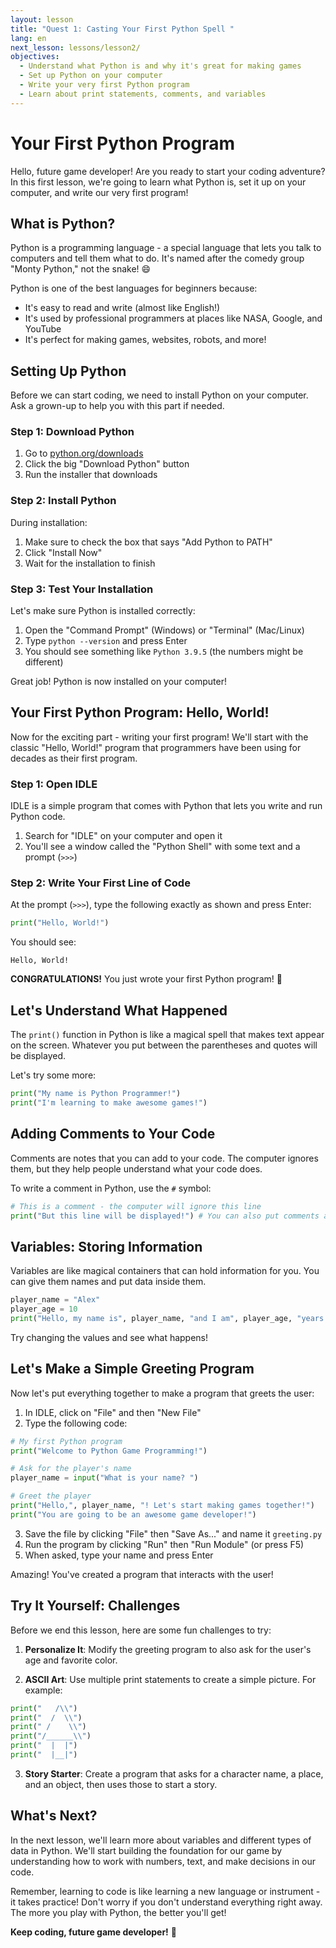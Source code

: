 ```yaml
---
layout: lesson
title: "Quest 1: Casting Your First Python Spell "
lang: en
next_lesson: lessons/lesson2/
objectives:
  - Understand what Python is and why it's great for making games
  - Set up Python on your computer
  - Write your very first Python program
  - Learn about print statements, comments, and variables
---
```


# Your First Python Program

Hello, future game developer! Are you ready to start your coding adventure? In this first lesson, we're going to learn what Python is, set it up on your computer, and write our very first program!

## What is Python?

Python is a programming language - a special language that lets you talk to computers and tell them what to do. It's named after the comedy group "Monty Python," not the snake! 😄

Python is one of the best languages for beginners because:
- It's easy to read and write (almost like English!)
- It's used by professional programmers at places like NASA, Google, and YouTube
- It's perfect for making games, websites, robots, and more!

## Setting Up Python

Before we can start coding, we need to install Python on your computer. Ask a grown-up to help you with this part if needed.

### Step 1: Download Python

1. Go to [python.org/downloads](https://www.python.org/downloads/)
2. Click the big "Download Python" button
3. Run the installer that downloads

### Step 2: Install Python

During installation:
1. Make sure to check the box that says "Add Python to PATH"
2. Click "Install Now"
3. Wait for the installation to finish

### Step 3: Test Your Installation

Let's make sure Python is installed correctly:

1. Open the "Command Prompt" (Windows) or "Terminal" (Mac/Linux)
2. Type `python --version` and press Enter
3. You should see something like `Python 3.9.5` (the numbers might be different)

Great job! Python is now installed on your computer!

## Your First Python Program: Hello, World!

Now for the exciting part - writing your first program! We'll start with the classic "Hello, World!" program that programmers have been using for decades as their first program.

### Step 1: Open IDLE

IDLE is a simple program that comes with Python that lets you write and run Python code.

1. Search for "IDLE" on your computer and open it
2. You'll see a window called the "Python Shell" with some text and a prompt (`>>>`)

### Step 2: Write Your First Line of Code

At the prompt (`>>>`), type the following exactly as shown and press Enter:

```python
print("Hello, World!")
```

You should see:

```
Hello, World!
```

**CONGRATULATIONS!** You just wrote your first Python program! 🎉

## Let's Understand What Happened

The `print()` function in Python is like a magical spell that makes text appear on the screen. Whatever you put between the parentheses and quotes will be displayed.

Let's try some more:

```python
print("My name is Python Programmer!")
print("I'm learning to make awesome games!")
```

## Adding Comments to Your Code

Comments are notes that you can add to your code. The computer ignores them, but they help people understand what your code does.

To write a comment in Python, use the `#` symbol:

```python
# This is a comment - the computer will ignore this line
print("But this line will be displayed!") # You can also put comments at the end of a line
```

## Variables: Storing Information

Variables are like magical containers that can hold information for you. You can give them names and put data inside them.

```python
player_name = "Alex"
player_age = 10
print("Hello, my name is", player_name, "and I am", player_age, "years old!")
```

Try changing the values and see what happens!

## Let's Make a Simple Greeting Program

Now let's put everything together to make a program that greets the user:

1. In IDLE, click on "File" and then "New File"
2. Type the following code:

```python
# My first Python program
print("Welcome to Python Game Programming!")

# Ask for the player's name
player_name = input("What is your name? ")

# Greet the player
print("Hello,", player_name, "! Let's start making games together!")
print("You are going to be an awesome game developer!")
```

3. Save the file by clicking "File" then "Save As..." and name it `greeting.py`
4. Run the program by clicking "Run" then "Run Module" (or press F5)
5. When asked, type your name and press Enter

Amazing! You've created a program that interacts with the user!

## Try It Yourself: Challenges

Before we end this lesson, here are some fun challenges to try:

1. **Personalize It**: Modify the greeting program to also ask for the user's age and favorite color.

2. **ASCII Art**: Use multiple print statements to create a simple picture. For example:

```python
print("   /\\")
print("  /  \\")
print(" /    \\")
print("/______\\")
print("  |  |")
print("  |__|")
```

3. **Story Starter**: Create a program that asks for a character name, a place, and an object, then uses those to start a story.

## What's Next?

In the next lesson, we'll learn more about variables and different types of data in Python. We'll start building the foundation for our game by understanding how to work with numbers, text, and make decisions in our code.

Remember, learning to code is like learning a new language or instrument - it takes practice! Don't worry if you don't understand everything right away. The more you play with Python, the better you'll get!

**Keep coding, future game developer!** 🚀